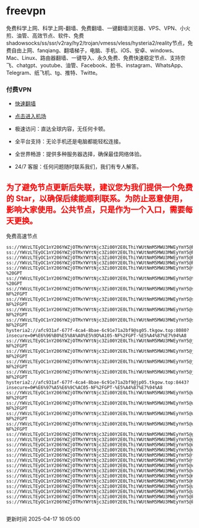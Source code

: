 # freevpn

免费科学上网、科学上网-翻墙、免费翻墙、一键翻墙浏览器、VPS、VPN、小火煎、油管、高效节点、软件、免费shadowsocks/ss/ssr/v2ray/hy2/trojan/vmess/vless/hysteria2/reality节点，免费自由上网、fanqiang、翻墙梯子，电脑、手机、iOS、安卓、windows、Mac、Linux、路由器翻墙、一键导入、永久免费、免费快速稳定节点、支持奈飞、chatgpt、youtube、油管、Facebook、脸书、instagram、WhatsApp、Telegram、纸飞机、tg、推特、Twitte。

### 付费VPN
* [快速翻墙](https://xgogo.sbs/#/register?code=wxADDy87) 

* [点击进入机场](https://xgogo.sbs/#/register?code=wxADDy87) 

* 极速访问：直达全球内容，无任何卡顿。

* 全平台支持：无论手机还是电脑都能轻松连接。

* 全世界畅游：提供多种服务器选择，确保最佳网络体验。

* 24/7 客服：任何问题随时联系我们，我们有专人解答。

## <font color="red">为了避免节点更新后失联，建议您为我们提供一个免费的 Star，以确保后续能顺利联系。为防止恶意使用，影响大家使用。公共节点，只是作为一个入口，需要每天更换。</font>

免费高速节点

```ss://YWVzLTEyOC1nY206YWZjOTMxYWYtNjc3Zi00Y2E0LThiYWUtNmM5MWU3MWEyYmY5@hk01.jgrtoioceaw.help:50384#%E9%A6%99%E6%B8%AF01
ss://YWVzLTEyOC1nY206YWZjOTMxYWYtNjc3Zi00Y2E0LThiYWUtNmM5MWU3MWEyYmY5@hk02.jigreliewolf.click:17889#%E9%A6%99%E6%B8%AF02
ss://YWVzLTEyOC1nY206YWZjOTMxYWYtNjc3Zi00Y2E0LThiYWUtNmM5MWU3MWEyYmY5@hk03.jigreliewolf.click:10838#%E9%A6%99%E6%B8%AF03
ss://YWVzLTEyOC1nY206YWZjOTMxYWYtNjc3Zi00Y2E0LThiYWUtNmM5MWU3MWEyYmY5@hk04.jgrtoioceaw.help:29956#%E9%A6%99%E6%B8%AF04
ss://YWVzLTEyOC1nY206YWZjOTMxYWYtNjc3Zi00Y2E0LThiYWUtNmM5MWU3MWEyYmY5@hk05.ijgelrkasd.click:41284#%E9%A6%99%E6%B8%AF05
ss://YWVzLTEyOC1nY206YWZjOTMxYWYtNjc3Zi00Y2E0LThiYWUtNmM5MWU3MWEyYmY5@tw01.jigreliewolf.click:30995#%E5%8F%B0%E6%B9%BE01%20-%20GPT
ss://YWVzLTEyOC1nY206YWZjOTMxYWYtNjc3Zi00Y2E0LThiYWUtNmM5MWU3MWEyYmY5@tw02.ijgelrkasd.click:22610#%E5%8F%B0%E6%B9%BE02%20-%20GPT
ss://YWVzLTEyOC1nY206YWZjOTMxYWYtNjc3Zi00Y2E0LThiYWUtNmM5MWU3MWEyYmY5@sg01.jgrtoioceaw.help:55559#%E6%96%B0%E5%8A%A0%E5%9D%A101%20-NF%2FGPT
ss://YWVzLTEyOC1nY206YWZjOTMxYWYtNjc3Zi00Y2E0LThiYWUtNmM5MWU3MWEyYmY5@sg02.jigreliewolf.click:40574#%E6%96%B0%E5%8A%A0%E5%9D%A102%20-NF%2FGPT
ss://YWVzLTEyOC1nY206YWZjOTMxYWYtNjc3Zi00Y2E0LThiYWUtNmM5MWU3MWEyYmY5@sg03.ijgelrkasd.click:23716#%E6%96%B0%E5%8A%A0%E5%9D%A103%20-NF%2FGPT
ss://YWVzLTEyOC1nY206YWZjOTMxYWYtNjc3Zi00Y2E0LThiYWUtNmM5MWU3MWEyYmY5@sg04.jgrtoioceaw.help:17971#%E6%96%B0%E5%8A%A0%E5%9D%A104%20-NF%2FGPT
hysteria2://afc931af-677f-4ca4-8bae-6c91e71a2bf9@sg05.tkgow.top:8080?insecure=0#%E6%96%B0%E5%8A%A0%E5%9D%A105-NF%2FGPT-%E5%A4%87%E7%94%A8
ss://YWVzLTEyOC1nY206YWZjOTMxYWYtNjc3Zi00Y2E0LThiYWUtNmM5MWU3MWEyYmY5@jp01.jgrtoioceaw.help:58645#%E6%97%A5%E6%9C%AC01%20-NF%2FGPT
ss://YWVzLTEyOC1nY206YWZjOTMxYWYtNjc3Zi00Y2E0LThiYWUtNmM5MWU3MWEyYmY5@jp02.jgrtoioceaw.help:47462#%E6%97%A5%E6%9C%AC02%20-NF%2FGPT
ss://YWVzLTEyOC1nY206YWZjOTMxYWYtNjc3Zi00Y2E0LThiYWUtNmM5MWU3MWEyYmY5@jp03.jigreliewolf.click:33414#%E6%97%A5%E6%9C%AC03%20-NF%2FGPT
ss://YWVzLTEyOC1nY206YWZjOTMxYWYtNjc3Zi00Y2E0LThiYWUtNmM5MWU3MWEyYmY5@jp04.ijgelrkasd.click:58223#%E6%97%A5%E6%9C%AC04%20-NF%2FGPT
hysteria2://afc931af-677f-4ca4-8bae-6c91e71a2bf9@jp05.tkgow.top:8443?insecure=0#%E6%97%A5%E6%9C%AC05-NF%2FGPT-%E5%A4%87%E7%94%A8
ss://YWVzLTEyOC1nY206YWZjOTMxYWYtNjc3Zi00Y2E0LThiYWUtNmM5MWU3MWEyYmY5@us01.jgrtoioceaw.help:48129#%E7%BE%8E%E5%9B%BD01%20-NF%2FGPT
ss://YWVzLTEyOC1nY206YWZjOTMxYWYtNjc3Zi00Y2E0LThiYWUtNmM5MWU3MWEyYmY5@us02.jgrtoioceaw.help:44907#%E7%BE%8E%E5%9B%BD02%20-NF%2FGPT
ss://YWVzLTEyOC1nY206YWZjOTMxYWYtNjc3Zi00Y2E0LThiYWUtNmM5MWU3MWEyYmY5@us03.jigreliewolf.click:43330#%E7%BE%8E%E5%9B%BD03%20-NF%2FGPT
ss://YWVzLTEyOC1nY206YWZjOTMxYWYtNjc3Zi00Y2E0LThiYWUtNmM5MWU3MWEyYmY5@us04.ijgelrkasd.click:44130#%E7%BE%8E%E5%9B%BD04%20-NF%2FGPT
ss://YWVzLTEyOC1nY206YWZjOTMxYWYtNjc3Zi00Y2E0LThiYWUtNmM5MWU3MWEyYmY5@gb01.jgrtoioceaw.help:27765#%E8%8B%B1%E5%9B%BD01
ss://YWVzLTEyOC1nY206YWZjOTMxYWYtNjc3Zi00Y2E0LThiYWUtNmM5MWU3MWEyYmY5@gb02.jigreliewolf.click:52762#%E8%8B%B1%E5%9B%BD02
ss://YWVzLTEyOC1nY206YWZjOTMxYWYtNjc3Zi00Y2E0LThiYWUtNmM5MWU3MWEyYmY5@de01.jgrtoioceaw.help:20635#%E5%BE%B7%E5%9B%BD01
ss://YWVzLTEyOC1nY206YWZjOTMxYWYtNjc3Zi00Y2E0LThiYWUtNmM5MWU3MWEyYmY5@de02.jigreliewolf.click:52770#%E5%BE%B7%E5%9B%BD02
ss://YWVzLTEyOC1nY206YWZjOTMxYWYtNjc3Zi00Y2E0LThiYWUtNmM5MWU3MWEyYmY5@fr01.ijgelrkasd.click:32568#%E6%B3%95%E5%9B%BD01
ss://YWVzLTEyOC1nY206YWZjOTMxYWYtNjc3Zi00Y2E0LThiYWUtNmM5MWU3MWEyYmY5@fr02.jigreliewolf.click:45265#%E6%B3%95%E5%9B%BD02
ss://YWVzLTEyOC1nY206YWZjOTMxYWYtNjc3Zi00Y2E0LThiYWUtNmM5MWU3MWEyYmY5@ca01.jigreliewolf.click:30461#%E5%8A%A0%E6%8B%BF%E5%A4%A701
ss://YWVzLTEyOC1nY206YWZjOTMxYWYtNjc3Zi00Y2E0LThiYWUtNmM5MWU3MWEyYmY5@ca02.ijgelrkasd.click:24053#%E5%8A%A0%E6%8B%BF%E5%A4%A702
ss://YWVzLTEyOC1nY206YWZjOTMxYWYtNjc3Zi00Y2E0LThiYWUtNmM5MWU3MWEyYmY5@my01.jigreliewolf.click:52408#%E9%A9%AC%E6%9D%A5%E8%A5%BF%E4%BA%9A01
ss://YWVzLTEyOC1nY206YWZjOTMxYWYtNjc3Zi00Y2E0LThiYWUtNmM5MWU3MWEyYmY5@my02.ijgelrkasd.click:25519#%E9%A9%AC%E6%9D%A5%E8%A5%BF%E4%BA%9A02
ss://YWVzLTEyOC1nY206YWZjOTMxYWYtNjc3Zi00Y2E0LThiYWUtNmM5MWU3MWEyYmY5@au01.jgrtoioceaw.help:13460#%E6%BE%B3%E5%A4%A7%E5%88%A9%E4%BA%9A01
ss://YWVzLTEyOC1nY206YWZjOTMxYWYtNjc3Zi00Y2E0LThiYWUtNmM5MWU3MWEyYmY5@au02.ijgelrkasd.click:46073#%E6%BE%B3%E5%A4%A7%E5%88%A9%E4%BA%9A02
ss://YWVzLTEyOC1nY206YWZjOTMxYWYtNjc3Zi00Y2E0LThiYWUtNmM5MWU3MWEyYmY5@ko01.jgrtoioceaw.help:46108#%E9%9F%A9%E5%9B%BD01
ss://YWVzLTEyOC1nY206YWZjOTMxYWYtNjc3Zi00Y2E0LThiYWUtNmM5MWU3MWEyYmY5@ko02.jigreliewolf.click:50181#%E9%9F%A9%E5%9B%BD02


```
更新时间 2025-04-17 16:05:00